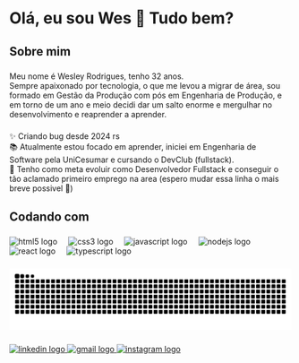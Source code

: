 <h1 align="left">Olá, eu sou Wes 👋 Tudo bem?</h1>

###

<h2 align="left">Sobre mim</h2>

###

<p align="left">Meu nome é Wesley Rodrigues, tenho 32 anos.<br>Sempre apaixonado por tecnologia, o que me levou a migrar de área, sou formado em Gestão da Produção com pós em Engenharia de Produção, e em torno de um ano e meio decidi dar um salto enorme e mergulhar no desenvolvimento e reaprender a aprender.</p>

###

<p align="left">✨ Criando bug desde 2024 rs<br>📚 Atualmente estou focado em aprender, iniciei em Engenharia de Software pela UniCesumar e cursando o DevClub (fullstack).<br>🎯 Tenho como meta evoluir como Desenvolvedor Fullstack e conseguir o tão aclamado primeiro emprego na area (espero mudar essa linha o mais breve possivel 🤣)</p>

###

<h2 align="left">Codando com</h2>

###

<div align="left">
  <img src="https://cdn.jsdelivr.net/gh/devicons/devicon/icons/html5/html5-plain.svg" height="40" alt="html5 logo"  />
  <img width="12" />
  <img src="https://cdn.jsdelivr.net/gh/devicons/devicon/icons/css3/css3-plain.svg" height="40" alt="css3 logo"  />
  <img width="12" />
  <img src="https://cdn.jsdelivr.net/gh/devicons/devicon/icons/javascript/javascript-original.svg" height="40" alt="javascript logo"  />
  <img width="12" />
  <img src="https://cdn.jsdelivr.net/gh/devicons/devicon/icons/nodejs/nodejs-plain-wordmark.svg" height="40" alt="nodejs logo"  />
  <img width="12" />
  <img src="https://cdn.jsdelivr.net/gh/devicons/devicon/icons/react/react-original.svg" height="40" alt="react logo"  />
  <img width="12" />
  <img src="https://cdn.jsdelivr.net/gh/devicons/devicon/icons/typescript/typescript-plain.svg" height="40" alt="typescript logo"  />
</div>

###

<img src="https://raw.githubusercontent.com/DevWesCode/DevWesCode/output/snake.svg" alt="Snake animation" />

###

<div align="left">
  <a href="www.linkedin.com/in/wesley-jose-rodrigues" target="_blank">
    <img src="https://raw.githubusercontent.com/maurodesouza/profile-readme-generator/master/src/assets/icons/social/linkedin/default.svg" width="52" height="40" alt="linkedin logo"  />
  </a>
  <a href="wesley.bgd@gmail.com" target="_blank">
    <img src="https://raw.githubusercontent.com/maurodesouza/profile-readme-generator/master/src/assets/icons/social/gmail/default.svg" width="52" height="40" alt="gmail logo"  />
  </a>
  <a href="https://www.instagram.com/weezrodrigues" target="_blank">
    <img src="https://raw.githubusercontent.com/maurodesouza/profile-readme-generator/master/src/assets/icons/social/instagram/default.svg" width="52" height="40" alt="instagram logo"  />
  </a>
</div>

###
